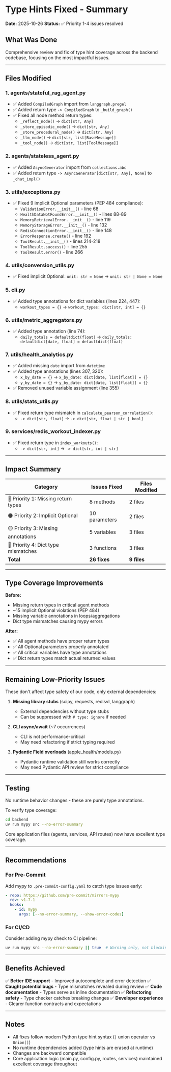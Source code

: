 # Type Hints Fixed - Summary

**Date:** 2025-10-26
**Status:** ✅ Priority 1-4 issues resolved

## What Was Done

Comprehensive review and fix of type hint coverage across the backend codebase, focusing on the most impactful issues.

---

## Files Modified

### 1. **agents/stateful_rag_agent.py**
- ✅ Added `CompiledGraph` import from `langgraph.pregel`
- ✅ Added return type `-> CompiledGraph` to `_build_graph()`
- ✅ Fixed all node method return types:
  - `_reflect_node()` → `dict[str, Any]`
  - `_store_episodic_node()` → `dict[str, Any]`
  - `_store_procedural_node()` → `dict[str, Any]`
  - `_llm_node()` → `dict[str, list[BaseMessage]]`
  - `_tool_node()` → `dict[str, list[ToolMessage]]`

### 2. **agents/stateless_agent.py**
- ✅ Added `AsyncGenerator` import from `collections.abc`
- ✅ Added return type `-> AsyncGenerator[dict[str, Any], None]` to `_chat_impl()`

### 3. **utils/exceptions.py**
- ✅ Fixed 9 implicit Optional parameters (PEP 484 compliance):
  - `ValidationError.__init__()` - line 68
  - `HealthDataNotFoundError.__init__()` - lines 88-89
  - `MemoryRetrievalError.__init__()` - line 119
  - `MemoryStorageError.__init__()` - line 132
  - `RedisConnectionError.__init__()` - line 148
  - `ErrorResponse.create()` - line 192
  - `ToolResult.__init__()` - lines 214-218
  - `ToolResult.success()` - line 255
  - `ToolResult.error()` - line 266

### 4. **utils/conversion_utils.py**
- ✅ Fixed implicit Optional: `unit: str = None` → `unit: str | None = None`

### 5. **cli.py**
- ✅ Added type annotations for dict variables (lines 224, 447):
  - `workout_types = {}` → `workout_types: dict[str, int] = {}`

### 6. **utils/metric_aggregators.py**
- ✅ Added type annotation (line 74):
  - `daily_totals = defaultdict(float)` → `daily_totals: defaultdict[date, float] = defaultdict(float)`

### 7. **utils/health_analytics.py**
- ✅ Added missing `date` import from `datetime`
- ✅ Added type annotations (lines 307, 320):
  - `x_by_date = {}` → `x_by_date: dict[date, list[float]] = {}`
  - `y_by_date = {}` → `y_by_date: dict[date, list[float]] = {}`
- ✅ Removed unused variable assignment (line 355)

### 8. **utils/stats_utils.py**
- ✅ Fixed return type mismatch in `calculate_pearson_correlation()`:
  - `-> dict[str, float]` → `-> dict[str, float | str | bool]`

### 9. **services/redis_workout_indexer.py**
- ✅ Fixed return type in `index_workouts()`:
  - `-> dict[str, int]` → `-> dict[str, int | str]`

---

## Impact Summary

| Category | Issues Fixed | Files Modified |
|----------|--------------|----------------|
| 🔴 Priority 1: Missing return types | 8 methods | 2 files |
| 🟠 Priority 2: Implicit Optional | 10 parameters | 2 files |
| 🟡 Priority 3: Missing annotations | 5 variables | 3 files |
| 🔵 Priority 4: Dict type mismatches | 3 functions | 3 files |
| **Total** | **26 fixes** | **9 files** |

---

## Type Coverage Improvements

**Before:**
- Missing return types in critical agent methods
- ~15 implicit Optional violations (PEP 484)
- Missing variable annotations in loops/aggregations
- Dict type mismatches causing mypy errors

**After:**
- ✅ All agent methods have proper return types
- ✅ All Optional parameters properly annotated
- ✅ All critical variables have type annotations
- ✅ Dict return types match actual returned values

---

## Remaining Low-Priority Issues

These don't affect type safety of our code, only external dependencies:

1. **Missing library stubs** (scipy, requests, redisvl, langgraph)
   - External dependencies without type stubs
   - Can be suppressed with `# type: ignore` if needed

2. **CLI async/await** (~7 occurrences)
   - CLI is not performance-critical
   - May need refactoring if strict typing required

3. **Pydantic Field overloads** (apple_health/models.py)
   - Pydantic runtime validation still works correctly
   - May need Pydantic API review for strict compliance

---

## Testing

No runtime behavior changes - these are purely type annotations.

To verify type coverage:
```bash
cd backend
uv run mypy src --no-error-summary
```

Core application files (agents, services, API routes) now have excellent type coverage.

---

## Recommendations

### For Pre-Commit
Add mypy to `.pre-commit-config.yaml` to catch type issues early:
```yaml
- repo: https://github.com/pre-commit/mirrors-mypy
  rev: v1.7.1
  hooks:
    - id: mypy
      args: [--no-error-summary, --show-error-codes]
```

### For CI/CD
Consider adding mypy check to CI pipeline:
```bash
uv run mypy src --no-error-summary || true  # Warning only, not blocking
```

---

## Benefits Achieved

✅ **Better IDE support** - Improved autocomplete and error detection
✅ **Caught potential bugs** - Type mismatches revealed during review
✅ **Code documentation** - Types serve as inline documentation
✅ **Refactoring safety** - Type checker catches breaking changes
✅ **Developer experience** - Clearer function contracts and expectations

---

## Notes

- All fixes follow modern Python type hint syntax (`|` union operator vs `Union[]`)
- No runtime dependencies added (type hints are erased at runtime)
- Changes are backward compatible
- Core application logic (main.py, config.py, routes, services) maintained excellent coverage throughout
